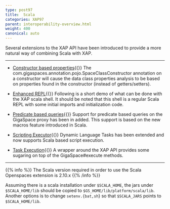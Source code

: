 ```yaml
---
type: post97
title:  Scala
categories: XAP97
parent: interoperability-overview.html
weight: 400
canonical: auto
---
```


Several extensions to the XAP API have been introduced to provide a more natural way of combining Scala with XAP.


<hr/>


- [Constructor based properties](./scala-constructor-based-properties.html){{<wbr>}}
The com.gigaspaces.annotation.pojo.SpaceClassConstructor annotation on a constructor will cause the data class properties analysis to be based on properties found in the constructor (instead of getters/setters).

- [Enhanced REPL](./scala-enhanced-repl.html){{<wbr>}}
Following is a short demo of what can be done with the XAP scala shell. It should be noted that this shell is a regular Scala REPL with some initial imports and initialization code.

- [Predicate based queries](./scala-predicate-based-queries.html){{<wbr>}}
Support for predicate based queries on the GigaSpace proxy has been in added. This support is based on the new macros feature introduced in Scala.

- [Scripting Executor](./scala-scripting-executor.html){{<wbr>}}
Dynamic Language Tasks has been extended and now supports Scala based script execution.

- [Task Execution](./scala-task-execution.html){{<wbr>}}
A wrapper around the XAP API provides some sugaring on top of the GigaSpace#execute methods.

<hr/>

{{% info %}}
The Scala version required in order to use the Scala Openspaces extension is 2.10.x
{{% /info %}}

Assuming there is a scala installation under `$SCALA_HOME`, the jars under `$SCALA_HOME/lib` should be copied to `$GS_HOME/lib/platform/scala/lib`.
Another options is to change `setenv.{bat,sh`} so that `$SCALA_JARS` points to `$SCALA_HOME/lib`.
